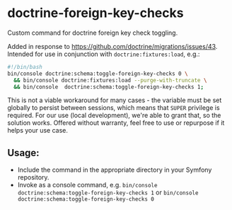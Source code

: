 # doctrine-foreign-key-checks
Custom command for doctrine foreign key check toggling.

Added in response to https://github.com/doctrine/migrations/issues/43.  
Intended for use in conjunction with `doctrine:fixtures:load`, e.g.:
```bash
#!/bin/bash
bin/console doctrine:schema:toggle-foreign-key-checks 0 \
  && bin/console doctrine:fixtures:load --purge-with-truncate \
  && bin/console  doctrine:schema:toggle-foreign-key-checks 1;
```

This is not a viable workaround for many cases - the variable must be set globally to persist between sessions, which means that `SUPER` privilege is required.  For our use (local development), we're able to grant that, so the solution works.   Offered without warranty, feel free to use or repurpose if it helps your use case.

## Usage:

- Include the command in the appropriate directory in your Symfony repository.
- Invoke as a console command, e.g. `bin/console doctrine:schema:toggle-foreign-key-checks 1` or `bin/console doctrine:schema:toggle-foreign-key-checks 0`
